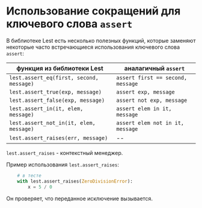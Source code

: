 # Использование сокращений для ключевого слова `assert`


В библиотеке Lest есть несколько полезных функций,
которые заменяют некоторые часто встречающиеся использования ключевого слова `assert`:

| функция из библиотеки Lest               | аналагичный `assert`              |
|------------------------------------------|-----------------------------------|
| `lest.assert_eq(first, second, message)` | `assert first == second, message` |
| `lest.assert_true(exp, message)`         | `assert exp, message`             |
| `lest.assert_false(exp, message)`        | `assert not exp, message`         |
| `lest.assert_in(it, elem, message)`      | `assert elem in it, message`      |
| `lest.assert_not_in(it, elem, message)`  | `assert elem not in it, message`  |
| `lest.assert_raises(err, message)`       | --                                |

`lest.assert_raises` - контекстный менеджер.

Пример использования `lest.assert_raises`:

```python
    # в тесте
    with lest.assert_raises(ZeroDivisionError):
        x = 5 / 0
```

Он проверяет, что переданное исключение вызывается.
